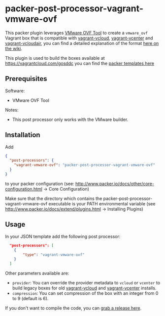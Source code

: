 # packer-post-processor-vagrant-vmware-ovf

This packer plugin leverages [VMware OVF Tool](http://www.vmware.com/support/developer/ovf) to create a ```vmware_ovf``` Vagrant box that is compatible with [vagrant-vcloud](https://github.com/frapposelli/vagrant-vcloud), [vagrant-vcenter](https://github.com/gosddc/vagrant-vcenter) and [vagrant-vcloudair](https://github.com/gosddc/vagrant-vcloudair), you can find a detailed explanation of the format [here on the wiki](LINKMISSING).

This plugin is used to build the boxes available at https://vagrantcloud.com/gosddc you can find the [packer templates here](https://github.com/gosddc/packer-templates)

## Prerequisites

Software:

  * VMware OVF Tool

Notes:

  * This post processor only works with the VMware builder.

## Installation

Add

```json
{
  "post-processors": {
    "vagrant-vmware-ovf": "packer-post-processor-vagrant-vmware-ovf"
  }
}
```

to your packer configuration (see: http://www.packer.io/docs/other/core-configuration.html -> Core Configuration)

Make sure that the directory which contains the packer-post-processor-vagrant-vmware-ovf executable is your PATH environmental variable (see http://www.packer.io/docs/extend/plugins.html -> Installing Plugins)

## Usage

In your JSON template add the following post processor:

```json
  "post-processors": [
    {
        "type": "vagrant-vmware-ovf"
    }
  ]
```

Other parameters available are:

- ```provider```: You can override the provider metadata to ```vcloud``` or ```vcenter``` to build legacy boxes for old [vagrant-vcloud](https://github.com/frapposelli/vagrant-vcloud) and [vagrant-vcenter](https://github.com/gosddc/vagrant-vcenter) installs.
- ```compression```: You can set compression of the box with an integer from 0 to 9 (default is 6).

If you don't want to compile the code, you can [grab a release here](https://github.com/gosddc/packer-post-processor-vagrant-vmware-ovf/releases).

